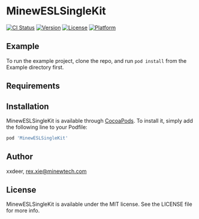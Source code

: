 # MinewESLSingleKit

[![CI Status](https://img.shields.io/travis/xxdeer/MinewESLSingleKit.svg?style=flat)](https://travis-ci.org/xxdeer/MinewESLSingleKit)
[![Version](https://img.shields.io/cocoapods/v/MinewESLSingleKit.svg?style=flat)](https://cocoapods.org/pods/MinewESLSingleKit)
[![License](https://img.shields.io/cocoapods/l/MinewESLSingleKit.svg?style=flat)](https://cocoapods.org/pods/MinewESLSingleKit)
[![Platform](https://img.shields.io/cocoapods/p/MinewESLSingleKit.svg?style=flat)](https://cocoapods.org/pods/MinewESLSingleKit)

## Example

To run the example project, clone the repo, and run `pod install` from the Example directory first.

## Requirements

## Installation

MinewESLSingleKit is available through [CocoaPods](https://cocoapods.org). To install
it, simply add the following line to your Podfile:

```ruby
pod 'MinewESLSingleKit'
```

## Author

xxdeer, rex.xie@minewtech.com

## License

MinewESLSingleKit is available under the MIT license. See the LICENSE file for more info.

